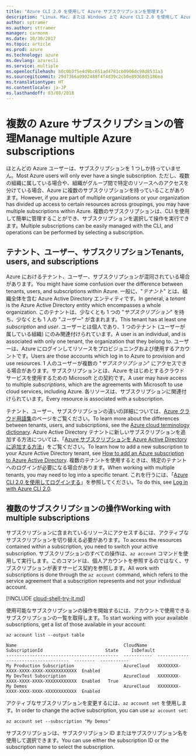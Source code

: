 ```yaml
---
title: "Azure CLI 2.0 を使用して Azure サブスクリプションを管理する"
description: "Linux、Mac、または Windows 上で Azure CLI 2.0 を使用して Azure サブスクリプションを管理します。"
author: sptramer
ms.author: sttramer
manager: carmonm
ms.date: 10/30/2017
ms.topic: article
ms.prod: azure
ms.technology: azure
ms.devlang: azurecli
ms.service: multiple
ms.openlocfilehash: b0c0b3f5e4d9bc651ad4781cb0906dc98d8531a3
ms.sourcegitcommit: 29d7366a0902488f4f4d39c2cb0e89368d5186ea
ms.translationtype: HT
ms.contentlocale: ja-JP
ms.lasthandoff: 03/08/2018
---
```

# <a name="manage-multiple-azure-subscriptions"></a><span data-ttu-id="a9e45-103">複数の Azure サブスクリプションの管理</span><span class="sxs-lookup"><span data-stu-id="a9e45-103">Manage multiple Azure subscriptions</span></span>

<span data-ttu-id="a9e45-104">ほとんどの Azure ユーザーは、サブスクリプションを 1 つしか持っていません。</span><span class="sxs-lookup"><span data-stu-id="a9e45-104">Most Azure users will only ever have a single subscription.</span></span> <span data-ttu-id="a9e45-105">ただし、複数の組織に属している場合や、組織がグループ間で特定のリソースへのアクセスを分けている場合、Azure に複数のサブスクリプションを持っていることがあります。</span><span class="sxs-lookup"><span data-stu-id="a9e45-105">However, if you are part of multiple organizations or your organization has divided up access to certain resources across groupings, you may have multiple subscriptions within Azure.</span></span> <span data-ttu-id="a9e45-106">複数のサブスクリプションは、CLI を使用して簡単に管理することができ、サブスクリプションを選択して操作を実行できます。</span><span class="sxs-lookup"><span data-stu-id="a9e45-106">Multiple subscriptions can be easily managed with the CLI, and operations can be performed by selecting a subscription.</span></span>

## <a name="tenants-users-and-subscriptions"></a><span data-ttu-id="a9e45-107">テナント、ユーザー、サブスクリプション</span><span class="sxs-lookup"><span data-stu-id="a9e45-107">Tenants, users, and subscriptions</span></span>

<span data-ttu-id="a9e45-108">Azure におけるテナント、ユーザー、サブスクリプションが混同されている場合があります。</span><span class="sxs-lookup"><span data-stu-id="a9e45-108">You might have some confusion over the difference between tenants, users, and subscriptions within Azure.</span></span> <span data-ttu-id="a9e45-109">一般に、"_テナント_" とは、組織全体を含む Azure Active Directory エンティティです。</span><span class="sxs-lookup"><span data-stu-id="a9e45-109">In general, a _tenant_ is the Azure Active Directory entity which encompasses a whole organization.</span></span> <span data-ttu-id="a9e45-110">このテナントは、少なくとも 1 つの "_サブスクリプション_" を持ち、少なくとも 1 人の "_ユーザー_" が含まれます。</span><span class="sxs-lookup"><span data-stu-id="a9e45-110">This tenant has at least one _subscription_ and _user_.</span></span> <span data-ttu-id="a9e45-111">ユーザーとは個人であり、1 つのテナント (ユーザーが属している組織) にのみ関連付けられています。</span><span class="sxs-lookup"><span data-stu-id="a9e45-111">A user is an individual, and is associated with only one tenant, the organization that they belong to.</span></span> <span data-ttu-id="a9e45-112">ユーザーは、Azure にログインしてリソースをプロビジョニングおよび使用するアカウントです。</span><span class="sxs-lookup"><span data-stu-id="a9e45-112">Users are those accounts which log in to Azure to provision and use resources.</span></span> <span data-ttu-id="a9e45-113">1 人のユーザーが複数の "_サブスクリプション_" にアクセスできる場合があります。サブスクリプションとは、Azure をはじめとするクラウド サービスを使用するための Microsoft との契約です。</span><span class="sxs-lookup"><span data-stu-id="a9e45-113">A user may have access to multiple _subscriptions_, which are the agreements with Microsoft to use cloud services, including Azure.</span></span> <span data-ttu-id="a9e45-114">各リソースは、サブスクリプションに関連付けられています。</span><span class="sxs-lookup"><span data-stu-id="a9e45-114">Every resource is associated with a subscription.</span></span>

<span data-ttu-id="a9e45-115">テナント、ユーザー、サブスクリプションの違いの詳細については、[Azure クラウド用語集](/azure/azure-glossary-cloud-terminology)のページをご覧ください。</span><span class="sxs-lookup"><span data-stu-id="a9e45-115">To learn more about the differences between tenants, users, and subscriptions, see the [Azure cloud terminology dictionary](/azure/azure-glossary-cloud-terminology).</span></span>
<span data-ttu-id="a9e45-116">Azure Active Directory テナントに新しいサブスクリプションを追加する方法については、「[Azure サブスクリプションを Azure Active Directory に追加する方法](/azure/active-directory/active-directory-how-subscriptions-associated-directory)」をご覧ください。</span><span class="sxs-lookup"><span data-stu-id="a9e45-116">To learn how to add a new subscription to your Azure Active Directory tenant, see [How to add an Azure subscription to Azure Active Directory](/azure/active-directory/active-directory-how-subscriptions-associated-directory).</span></span>
<span data-ttu-id="a9e45-117">複数のテナントを使用するときは、特定のテナントへのログインが必要になる場合があります。</span><span class="sxs-lookup"><span data-stu-id="a9e45-117">When working with multiple tenants, you may need to log into a specific tenant.</span></span> <span data-ttu-id="a9e45-118">これを行うには、「[Azure CLI 2.0 を使用してログインする](/cli/azure/authenticate-azure-cli)」を参照してください。</span><span class="sxs-lookup"><span data-stu-id="a9e45-118">To do this, see [Log in with Azure CLI 2.0](/cli/azure/authenticate-azure-cli).</span></span>

## <a name="working-with-multiple-subscriptions"></a><span data-ttu-id="a9e45-119">複数のサブスクリプションの操作</span><span class="sxs-lookup"><span data-stu-id="a9e45-119">Working with multiple subscriptions</span></span>

<span data-ttu-id="a9e45-120">サブスクリプションに含まれているリソースにアクセスするには、アクティブなサブスクリプションを切り替える必要があります。</span><span class="sxs-lookup"><span data-stu-id="a9e45-120">To access the resources contained within a subscription, you need to switch your active subscription.</span></span> <span data-ttu-id="a9e45-121">サブスクリプションのすべての操作は、`az account` コマンドを使用して実行します。このコマンドは、個人アカウントを参照するのではなく、サブスクリプションが表すサービス契約を参照します。</span><span class="sxs-lookup"><span data-stu-id="a9e45-121">All work with subscriptions is done through the `az account` command, which refers to the service agreement that a subscription represents and not your individual account.</span></span>

[!INCLUDE [cloud-shell-try-it.md](includes/cloud-shell-try-it.md)]

<span data-ttu-id="a9e45-122">使用可能なサブスクリプションの操作を開始するには、アカウントで使用できるサブスクリプションの一覧を取得します。</span><span class="sxs-lookup"><span data-stu-id="a9e45-122">To start working with your available subscriptions, get a list of those available in your account:</span></span>

```azurecli-interactive
az account list --output table
```

```Output
Name                                         CloudName    SubscriptionId                        State     IsDefault
-------------------------------------------  -----------  ------------------------------------  --------  -----------
My Production Subscription                   AzureCloud   XXXXXXXX-XXXX-XXXX-XXXX-XXXXXXXXXXXX  Enabled
My DevTest Subscription                      AzureCloud   XXXXXXXX-XXXX-XXXX-XXXX-XXXXXXXXXXXX  Enabled   True
My Demos                                     AzureCloud   XXXXXXXX-XXXX-XXXX-XXXX-XXXXXXXXXXXX  Enabled
```

<span data-ttu-id="a9e45-123">アクティブなサブスクリプションを変更するには、`az account set` を使用します。</span><span class="sxs-lookup"><span data-stu-id="a9e45-123">In order to change the active subscription, you can use `az account set`:</span></span>

```azurecli-interactive
az account set --subscription "My Demos"
```

<span data-ttu-id="a9e45-124">サブスクリプションは、サブスクリプション ID またはサブスクリプション名を使用して選択できます。</span><span class="sxs-lookup"><span data-stu-id="a9e45-124">You can use either the subscription ID or the subscription name to select the subscription.</span></span>
